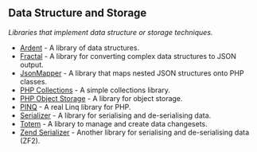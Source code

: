 ## Data Structure and Storage
*Libraries that implement data structure or storage techniques.*
* [Ardent](https://github.com/morrisonlevi/Ardent) - A library of data structures.
* [Fractal](https://github.com/php-loep/fractal) - A library for converting complex data structures to JSON output.
* [JsonMapper](https://github.com/netresearch/jsonmapper) - A library that maps nested JSON structures onto PHP classes.
* [PHP Collections](https://github.com/schmittjoh/php-collection) - A simple collections library.
* [PHP Object Storage](https://github.com/herrera-io/php-object-storage) - A library for object storage.
* [PINQ](https://github.com/TimeToogo/Pinq) - A real Linq library for PHP.
* [Serializer](https://github.com/schmittjoh/serializer) - A library for serialising and de-serialising data.
* [Totem](http://github.com/Wisembly/Totem) - A library to manage and create data changesets.
* [Zend Serializer](https://github.com/zendframework/zend-serializer) - Another library for serialising and de-serialising data (ZF2).
